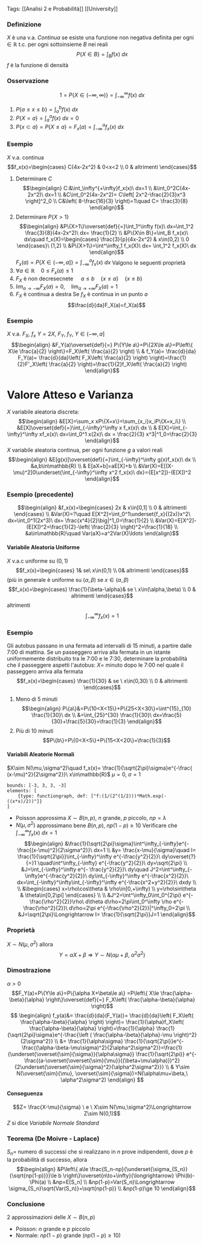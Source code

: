 Tags: [[Analisi 2 e Probabilità]] [[University]]

### Definizione
$X$ è una v.a. *Continua* se esiste una funzione non negativa definita per ogni $\in\mathbb{R}$ t.c. per ogni sottoinsieme $B$ nei reali $$P\{X\in B\}=\int_B f(x) \ dx$$$f$ è la funzione di densità
### Osservazione
$$1=P\{X\in(-\infty,\infty)\}=\int^\infty_{-\infty} f(x)\ dx$$
1) $P\{a\le x\le b\}=\int_a^b f(x)\ dx$
2) $P\{X=a\}=\int_a^a f(x)\ dx=0$
3) $P\{x\subset a\}=P\{X\le a\}= F_x(a)=\int_{-\infty}^a f_x(x)\ dx$
### Esempio
$X$ v.a. continua $$f_x(x)=\begin{cases}
C(4x-2x^2) & 0<x<2 \\
0 & altrimenti
\end{cases}$$
1) Determinare $C$ $$\begin{align}
C:&\int_\infty^{+\infty}f_x(x)\ dx=1 \\
&\int_0^2C(4x-2x^2)\ dx=1 \\
&C\int_0^2(4x-2x^2)= C\left[ 2x^2-\frac{2}{3}x^3 \right]^2_0 \\
C&\left( 8-\frac{16}{3} \right)=1\quad C= \frac{3}{8}
\end{align}$$
2) Determinare $P\{X>1\}$ $$\begin{align}
&P\{X>1\}\overset{def}{=}\int_1^\infty f(x)\ dx=\int_1^2 \frac{3}{8}(4x-2x^2)\ dx= \frac{1}{2} \\
&P\{X\in B\}=\int_B f_x(x)\ dx\quad f_x(X)=\begin{cases}
\frac{3}{p}(4x-2x^2) & x\in(0,2) \\
0
\end{cases}\ (1,2) \\
&P\{X>1\}=\int^\infty_1 f_x(X)\ dx= \int_1^2 f_x(X)\ dx
\end{align}$$
$F_x(a)=P\{X\in (-\infty,a]\}=\int_{-\infty}^a f_x(x)\ dx$
Valgono le seguenti proprietà
1) $\forall a\in\mathbb{R}\quad 0\le F_x(a)\le1$
2) $F_X$ è non decresecnete $\quad a\le b\quad \{x\le a\}\quad\{x\le b\}$
3) $\lim_{a\to-\infty}F_X(a)=0,\quad \lim_{a\to+\infty}F_X(a)=1$
4) $F_X$ è continua a destra
Se $f_X$ è continua in un punto $a$ $$\frac{d}{da}F_X(a)=f_X(a)$$
### Esempio
$X$ v.a. $F_X$, $f_x$ 
$Y=2X$, $F_Y$, $f_Y$, $Y\in(-\infty,a]$ $$\begin{align}
&F_Y(a)\overset{def}{=} P\{Y\le a\}=P\{2X\le a\}=P\left\{ X\le \frac{a}{2} \right\}=F_X\left( \frac{a}{2} \right) \\
& f_Y(a)= \frac{d}{da} F_Y(a)= \frac{d}{da}\left( F_X\left( \frac{a}{2} \right) \right)=\frac{1}{2}F'_X\left( \frac{a}{2} \right)=\frac{1}{2}f_X\left( \frac{a}{2} \right)
\end{align}$$
# Valore Atteso e Varianza
$X$ variabile aleatoria discreta:
$$\begin{align}
&E[X]=\sum_x xP\{X=x\}=\sum_{x_i}x_iP\{X=x_i\} \\
&E[X]\overset{def}{=}\int_{-\infty}^\infty x f_x(x)\ dx \\
& E[X]=\int_{-\infty}^\infty xf_x(x)\ dx=\int_0^1 x(2x)\ dx = \frac{2}{3} x^3|^1_0=\frac{2}{3} 
\end{align}$$
$X$ variabile aleatoria continua, per ogni funzione $g$ a valori reali $$\begin{align}
&E[g(x)]\overset{def}{=}\int_{-\infty}^\infty g(x)f_x(x)\ dx \\
&a,b\in\mathbb{R} \\
& E[aX+b]=aE[X]+b \\
&Var(X)=E[(X-\mu)^2]0\underset{\int_{-\infty}^\infty x^2 f_x(x)\ dx}={E[x^2]}-(E[X])^2
\end{align}$$
### Esempio (precedente)
$$\begin{align}
&f_x(x)=\begin{cases}
2x & x\in[0,1] \\
0 & altrimenti
\end{cases} \\
&Var(X)=?\quad E[X^2]=\int_0^1\underset{f_x}{(2x)}x^2\ dx=\int_0^1(2x^3)\ dx= \frac{x^4}{2}\big|^1_0=\frac{1}{2} \\
&Var(X)=E[X^2]-(E[X])^2=\frac{1}{2}-\left( \frac{2}{3} \right)^2=\frac{1}{18} \\
&a\in\mathbb{R}\quad Var(aX)=a^2Var(X)\ldots
\end{align}$$
#### Variabile Aleatoria Uniforme
$X$ v.a.c uniforme su $(0,1)$ $$f_x(x)=\begin{cases}
1& se\ x\in(0,1) \\
0& altrimenti
\end{cases}$$(più in generale è uniforme su $(\alpha,\beta)$ se $x\in(\alpha,\beta)$ $$f_x(x)=\begin{cases}
\frac{1}{\beta-\alpha}& se \ x\in(\alpha,\beta) \\
0 & altrimenti
\end{cases}$$altrimenti $$\int_{-\infty}^\infty f_x(x)=1$$
### Esempio
Gli autobus passano in una fermata ad intervalli di 15 minuti, a partire dalle 7:00 di mattina. Se un passeggero arriva alla fermata in un istante uniformemente distribuito tra le 7:00 e le 7:30, determinare la probabilità che il passeggere aspetti l'autobus:
$X=$ minuto dopo le 7:00 nel quale il passeggero arriva alla fermata $$f_x(x)=\begin{cases}
\frac{1}{30} & se \ x\in(0,30) \\
0 & altrimenti
\end{cases}$$
1) Meno di 5 minuti $$\begin{align}
P\{a\}&=P\{10<X<15\}+P\{25<X<30\}=\int^{15}_{10} \frac{1}{30}\ dx \\
&=\int_{25}^{30} \frac{1}{30}\ dx=\frac{5}{30}+\frac{5}{30}=\frac{1}{3}
\end{align}$$
2) Più di 10 minuti $$P\{b\}=P\{0<X<5\}+P\{15<X<20\}=\frac{1}{3}$$
#### Variabili Aleatorie Normali
$X\sim N(\mu,\sigma^2)\quad f_x(x)= \frac{1}{\sqrt{2\pi}\sigma}e^{-\frac{ (x-\mu)^2}{2\sigma^2}}\ x\in\mathbb{R}$
$\mu=0,\ \sigma=1$
```graph
bounds: [-3, 3, 3, -3]
elements: [
	{type: functiongraph, def: ["f:(1/(2^(1/2)))*Math.exp(-((x*x)/2))"]}
]
```

- Poisson approssima $X\sim B(n,p)$, $n$ grande, $p$ piccolo, $np=\lambda$
- $N(\mu,\sigma^2)$ approssimano bene $B(n,p)$, $np(1-p)\ge10$
Verificare che $\int^\infty_{-\infty} f_x(x)\ dx=1$ 
$$\begin{align}
&\frac{1}{\sqrt{2\pi}\sigma}\int^\infty_{-\infty}e^{-\frac{(x-\mu)^2}{2\sigma^2}}\ dx=1 \\
&y= \frac{x-\mu}{\sigma}\quad I= \frac{1}{\sqrt{2\pi}}\int_{-\infty}^\infty e^{-\frac{y^2}{2}}\ dy\overset{?}{=}1 \quad\int^\infty_{-\infty} e^{-\frac{y^2}{2}}\ dy=\sqrt{2\pi} \\
&J=\int_{-\infty}^\infty e^{- \frac{y^2}{2}}\ dy\quad J^2=\int^\infty_{-\infty}e^{-\frac{y^2}{2}}\ dy\int_{-\infty}^\infty e^{-\frac{x^2}{2}}\ dx=\int_{-\infty}^\infty\int_{-\infty}^\infty e^{-\frac{x^2+y^2}{2}}\ dxdy \\ \\
&\begin{cases}
x=\rho\cos\theta & \rho\in[0,+\infty) \\
y=\rho\sin\theta & \theta\in[0,2\pi]
\end{cases} \\ \\
&J^2=\int^\infty_0\int_0^{2\pi} e^{-\frac{\rho^2}{2}}\rho\ d\theta d\rho=2\pi\int_0^\infty \rho e^{-\frac{\rho^2}{2}}\ d\rho=2\pi e^{-\frac{\rho^2}{2}}|^\infty_0=2\pi \\
&J=\sqrt{2\pi}\Longrightarrow I= \frac{1}{\sqrt{2\pi}}J=1
\end{align}$$

### Proprietà
$X\sim N(\mu,\sigma^2)$ allora $$Y=\alpha X+\beta\Longrightarrow Y\sim N(\alpha\mu+\beta,\ \alpha^2\sigma^2)$$
### Dimostrazione
$\alpha>0$ 
$$F_Y(a)=P\{Y\le a\}=P\{\alpha X+\beta\le a\} =P\left\{ X\le \frac{\alpha-\beta}{\alpha} \right\}\overset{def}{=} F_X\left( \frac{\alpha-\beta}{\alpha} \right)$$
$$ \begin{align}
f_y(a)&= \frac{d}{da}(F_Y(a))= \frac{d}{da}\left( F_X\left( \frac{\alpha-\beta}{\alpha} \right) \right)= \frac{1}{\alpha}f_X\left( \frac{\alpha-\beta}{\alpha} \right)=\frac{1}{\alpha} \frac{1}{\sqrt{2\pi}\sigma}e^{-\frac{\left ( \frac{\alpha-\beta}{\alpha}-\mu \right)^2}{2\sigma^2}} \\
&= \frac{1}{\alpha\sigma} \frac{1}{\sqrt{2\pi}}e^{-\frac{(\alpha-\beta-\mu\sigma)^2}{2\alpha^2\sigma^2}}=\frac{1}{\underset{\overset{\sim}{\sigma}}{\alpha\sigma}} \frac{1}{\sqrt{2\pi}} e^{- \frac{(a-\overset{\overset{\sim}{\mu}}{(\beta+\mu\alpha)})^2}{2\underset{\overset{\sim}{\sigma}^2}{\alpha^2\sigma^2}}} \\
& Y\sim N(\overset{\sim}{\mu}, \overset{\sim}{\sigma})=N(\alpha\mu+\beta,\ \alpha^2\sigma^2)
\end{align} 
$$
#### Conseguenza
$$Z= \frac{X-\mu}{\sigma} \ e \ X\sim N(\mu,\sigma^2)\Longrightarrow Z\sim N(0,1)$$$Z$ si dice *Variabile Normale Standard*
### Teorema (De Moivre - Laplace) 
$S_n=$ numero di successi che si realizzano in $n$ prove indipendenti, dove $p$ è la probabilità di successo, allora $$\begin{align}
&P\left\{ a\le \frac{S_n-np}{\underset{\sigma_{S_n}}{\sqrt{np(1-p)}}}\le b \right\}\overset{n\to+\infty}{\longrightarrow} \Phi(b)-\Phi(a) \\
&np=E[S_n] \\
&np(1-p)=Var(S_n)\Longrightarrow \sigma_{S_n}\sqrt{Var(S_n)}=\sqrt{np(1-p)} \\
&np(1-p)\ge 10
\end{align}$$
### Conclusione
2 approssimazioni delle $X\sim B(n,p)$
- Poisson: $n$ grande e $p$ piccolo
- Normale: $np(1-p)$ grande ($np(1-p)\ge10$)